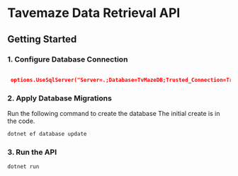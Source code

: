 # Tavemaze Data Retrieval API


## Getting Started



### 1. Configure Database Connection



```json

 options.UseSqlServer("Server=.;Database=TvMazeDB;Trusted_Connection=True;"));

```


### 2. Apply Database Migrations

Run the following command to create the database
The initial create is in the code.

```bash
dotnet ef database update
```

### 3. Run the API


```bash
dotnet run
```


